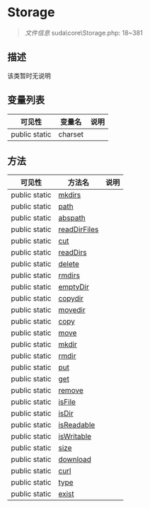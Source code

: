 #  Storage 

> *文件信息* suda\core\Storage.php: 18~381



## 描述

该类暂时无说明





## 变量列表
| 可见性 |  变量名   | 说明 |
|--------|----|------|
| public static  | charset | | 



## 方法


| 可见性 | 方法名 | 说明 |
|--------|-------|------|
| public static|[mkdirs](Storage/mkdirs.md) |  |
| public static|[path](Storage/path.md) |  |
| public static|[abspath](Storage/abspath.md) |  |
| public static|[readDirFiles](Storage/readDirFiles.md) |  |
| public static|[cut](Storage/cut.md) |  |
| public static|[readDirs](Storage/readDirs.md) |  |
| public static|[delete](Storage/delete.md) |  |
| public static|[rmdirs](Storage/rmdirs.md) |  |
| public static|[emptyDir](Storage/emptyDir.md) |  |
| public static|[copydir](Storage/copydir.md) |  |
| public static|[movedir](Storage/movedir.md) |  |
| public static|[copy](Storage/copy.md) |  |
| public static|[move](Storage/move.md) |  |
| public static|[mkdir](Storage/mkdir.md) |  |
| public static|[rmdir](Storage/rmdir.md) |  |
| public static|[put](Storage/put.md) |  |
| public static|[get](Storage/get.md) |  |
| public static|[remove](Storage/remove.md) |  |
| public static|[isFile](Storage/isFile.md) |  |
| public static|[isDir](Storage/isDir.md) |  |
| public static|[isReadable](Storage/isReadable.md) |  |
| public static|[isWritable](Storage/isWritable.md) |  |
| public static|[size](Storage/size.md) |  |
| public static|[download](Storage/download.md) |  |
| public static|[curl](Storage/curl.md) |  |
| public static|[type](Storage/type.md) |  |
| public static|[exist](Storage/exist.md) |  |
